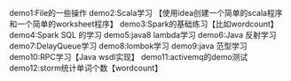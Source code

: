 demo1:File的一些操作
demo2:Scala学习 【使用idea创建一个简单的scala程序和一个简单的worksheet程序】
demo3:Spark的基础练习【比如wordcount】
demo4:Spark SQL 的学习
demo5:java8 lambda学习
demo6:Java 反射学习
demo7:DelayQueue学习
demo8:lombok学习
demo9:java 范型学习
demo10:RPC学习【Java wsdl实现】
demo11:activemq的demo测试
demo12:storm统计单词个数【wordcount】